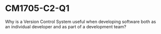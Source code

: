 # CM1705-C2-Q1
Why is a Version Control System useful when developing software both as an individual 
developer and as part of a development team? 
